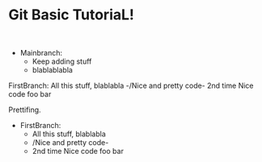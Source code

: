 # Git Basic TutoriaL!


&nbsp;

- Mainbranch:
    - Keep adding stuff
    - blablablabla

FirstBranch:
    All this stuff, blablabla
    -/Nice and pretty code\-
    2nd time Nice code foo bar

Prettifing.
&nbsp;


- FirstBranch:
    - All this stuff, blablabla
    - /Nice and pretty code\-
    - 2nd time Nice code foo bar
